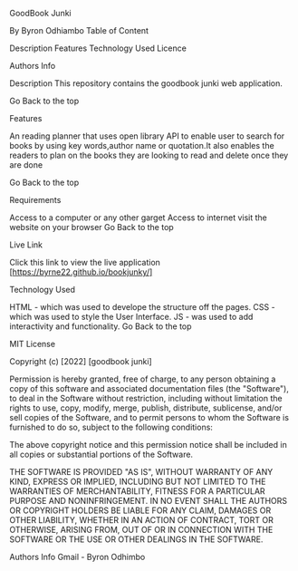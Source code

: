 GoodBook Junki

By Byron Odhiambo
Table of Content

Description
Features
Technology Used
Licence

Authors Info

Description
This repository contains the goodbook junki web application.

Go Back to the top

Features

An reading planner that uses open library API to enable user to search for books by using key words,author name or quotation.It also enables the readers to plan on the books they are looking to read and delete once they are done

Go Back to the top

Requirements

Access to a computer or any other garget
Access to internet
visit the website on your browser
Go Back to the top

Live Link

Click this link to view the live application [https://byrne22.github.io/bookjunky/]

Technology Used

HTML - which was used to develope the structure off the pages.
CSS - which was used to style the User Interface.
JS - was used to add interactivity and functionality.
Go Back to the top

MIT License

Copyright (c) [2022] [goodbook junki]

Permission is hereby granted, free of charge, to any person obtaining a copy of this software and associated documentation files (the "Software"), to deal in the Software without restriction, including without limitation the rights to use, copy, modify, merge, publish, distribute, sublicense, and/or sell copies of the Software, and to permit persons to whom the Software is furnished to do so, subject to the following conditions:

The above copyright notice and this permission notice shall be included in all copies or substantial portions of the Software.

THE SOFTWARE IS PROVIDED "AS IS", WITHOUT WARRANTY OF ANY KIND, EXPRESS OR IMPLIED, INCLUDING BUT NOT LIMITED TO THE WARRANTIES OF MERCHANTABILITY, FITNESS FOR A PARTICULAR PURPOSE AND NONINFRINGEMENT. IN NO EVENT SHALL THE AUTHORS OR COPYRIGHT HOLDERS BE LIABLE FOR ANY CLAIM, DAMAGES OR OTHER LIABILITY, WHETHER IN AN ACTION OF CONTRACT, TORT OR OTHERWISE, ARISING FROM, OUT OF OR IN CONNECTION WITH THE SOFTWARE OR THE USE OR OTHER DEALINGS IN THE SOFTWARE.

Authors Info
Gmail - Byron Odhimbo